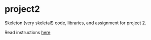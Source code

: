 # project2
Skeleton (very skeletal!) code, libraries, and assignment for project 2.

Read instructions [here](http://bc-cisc3120-f15.github.io/project2)